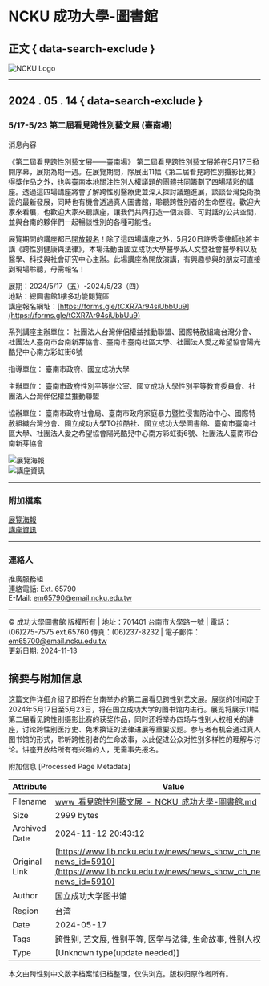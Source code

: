 # NCKU 成功大學-圖書館

## 正文 { data-search-exclude }


![NCKU Logo](https://www.lib.ncku.edu.tw/images/nckulib_logo.png)

---

## 2024 . 05 . 14 { data-search-exclude }

### 5/17-5/23 第二屆看見跨性別藝文展 (臺南場)

消息內容

《第二屆看見跨性別藝文展——臺南場》 第二屆看見跨性別藝文展將在5月17日掀開序幕，展期為期一週。在展覽期間，除展出11幅《第二屆看見跨性別攝影比賽》得獎作品之外，也與臺南本地關注性別人權議題的團體共同籌劃了四場精彩的講座。透過這四場講座將會了解跨性別醫療史並深入探討議題進展，談談台灣免術換證的最新發展，同時也有機會透過真人圖書館，聆聽跨性別者的生命歷程。歡迎大家來看展，也歡迎大家來聽講座，讓我們共同打造一個友善、可對話的公共空間，並與台南的夥伴們一起暢談性別的各種可能性。

展覽期間的講座都已[開放報名](https://forms.gle/tCXR7Ar94siUbbUu9)！除了這四場講座之外，5月20日許秀雯律師也將主講《跨性別健康與法律》，本場活動由國立成功大學醫學系人文暨社會醫學科以及醫學、科技與社會研究中心主辦。此場講座為開放演講，有興趣參與的朋友可直接到現場聆聽，毋需報名！

展期：2024/5/17（五）-2024/5/23（四）  
地點：總圖書館1樓多功能閱覽區  
講座報名網址：[https://forms.gle/tCXR7Ar94siUbbUu9](https://forms.gle/tCXR7Ar94siUbbUu9)

系列講座主辦單位：
社團法人台灣伴侶權益推動聯盟、國際特赦組織台灣分會、社團法人臺南市台南新芽協會、臺南市臺南社區大學、社團法人愛之希望協會陽光酷兒中心南方彩虹街6號 

指導單位：
臺南市政府、國立成功大學 

主辦單位：
臺南市政府性別平等辦公室、國立成功大學性別平等教育委員會、社團法人台灣伴侶權益推動聯盟 

協辦單位：
臺南市政府社會局、臺南市政府家庭暴力暨性侵害防治中心、國際特赦組織台灣分會、國立成功大學TO拉酷社、國立成功大學圖書館、臺南市臺南社區大學、社團法人愛之希望協會陽光酷兒中心南方彩虹街6號、社團法人臺南市台南新芽協會

![展覽海報](https://www.lib.ncku.edu.tw/news/admin_news/att_file/em65791-240514183821.jpg)  
![講座資訊](https://www.lib.ncku.edu.tw/news/admin_news/att_file/em65791-240514183822.jpg)

---

### 附加檔案

[展覽海報](admin_news/att_file/em65791-240514183821.jpg)  
[講座資訊](admin_news/att_file/em65791-240514183822.jpg)

---

### 連絡人

推廣服務組  
連絡電話: Ext. 65790  
E-Mail: [em65790@email.ncku.edu.tw](mailto:em65790@email.ncku.edu.tw)

---

© 成功大學圖書館 版權所有 | 地址：701401 台南市大學路一號 | 電話：(06)275-7575 ext.65760 傳真：(06)237-8232 | 電子郵件：[em65700@email.ncku.edu.tw](mailto:em65700@email.ncku.edu.tw)  
更新日期: 2024-11-13

## 摘要与附加信息

<!-- tcd_abstract -->
这篇文件详细介绍了即将在台南举办的第二届看见跨性别艺文展。展览的时间定于2024年5月17日至5月23日，将在国立成功大学的图书馆内进行。展览将展示11幅第二届看见跨性别摄影比赛的获奖作品，同时还将举办四场与性别人权相关的讲座，讨论跨性别医疗史、免术换证的法律进展等重要议题。参与者有机会通过真人图书馆的形式，聆听跨性别者的生命故事，以此促进公众对性别多样性的理解与讨论。讲座开放给所有有兴趣的人，无需事先报名。
<!-- tcd_abstract_end -->

附加信息 [Processed Page Metadata]

| Attribute       | Value                                  |
|-----------------|----------------------------------------|
| Filename        | www_看見跨性別藝文展_-_NCKU_成功大學-圖書館.md                             |
| Size            | 2999 bytes                           |
| Archived Date   | 2024-11-12 20:43:12                             |
| Original Link   | [https://www.lib.ncku.edu.tw/news/news_show_ch_news.php?news_id=5910](https://www.lib.ncku.edu.tw/news/news_show_ch_news.php?news_id=5910)                       |
| Author          | 国立成功大学图书馆                               |
| Region          | 台湾                               |
| Date            | 2024-05-17                                 |
| Tags            | 跨性别, 艺文展, 性别平等, 医学与法律, 生命故事, 性别人权                                 |
| Type            | [Unknown type(update needed)]                                 |
<!-- tcd_table_end -->

本文由跨性别中文数字档案馆归档整理，仅供浏览。版权归原作者所有。
